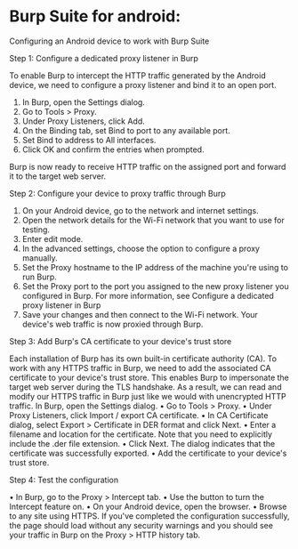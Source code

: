 # Burp Suite for android:

Configuring an Android device to work with Burp Suite

Step 1: Configure a dedicated proxy listener in Burp

To enable Burp to intercept the HTTP traffic generated by the Android device, we need to configure a proxy listener and bind it to an open port.

1.	In Burp, open the Settings dialog.
2.	Go to Tools > Proxy.
3.	Under Proxy Listeners, click Add.
4.	On the Binding tab, set Bind to port to any available port.
5.	Set Bind to address to All interfaces.
6.	Click OK and confirm the entries when prompted.

Burp is now ready to receive HTTP traffic on the assigned port and forward it to the target web server.

Step 2: Configure your device to proxy traffic through Burp


1.	On your Android device, go to the network and internet settings.
2.	Open the network details for the Wi-Fi network that you want to use for testing.
3.	Enter edit mode.
4.	In the advanced settings, choose the option to configure a proxy manually.
5.	Set the Proxy hostname to the IP address of the machine you're using to run Burp.
6.	Set the Proxy port to the port you assigned to the new proxy listener you configured in Burp. For more information, see Configure a dedicated proxy listener in Burp
7.	Save your changes and then connect to the Wi-Fi network. Your device's web traffic is now proxied through Burp.
 
Step 3: Add Burp's CA certificate to your device's trust store

Each installation of Burp has its own built-in certificate authority (CA). To work with any HTTPS traffic in Burp, we need to add the associated CA certificate to your device's trust store.
This enables Burp to impersonate the target web server during the TLS handshake. As a result, we can read and modify our HTTPS traffic in Burp just like we would with unencrypted HTTP traffic.
In Burp, open the Settings dialog.
•	Go to Tools > Proxy.
•	Under Proxy Listeners, click Import / export CA certificate.
•	In CA Certificate dialog, select Export > Certificate in DER format and click Next.
•	Enter a filename and location for the certificate. Note that you need to explicitly include the
.der file extension.
•	Click Next. The dialog indicates that the certificate was successfully exported.
•	Add the certificate to your device's trust store.


Step 4: Test the configuration

•	In Burp, go to the Proxy > Intercept tab.
•	Use the button to turn the Intercept feature on.
•	On your Android device, open the browser.
•	Browse to any site using HTTPS. If you've completed the configuration successfully, the page should load without any security warnings and you should see your traffic in Burp on the Proxy > HTTP history tab.
